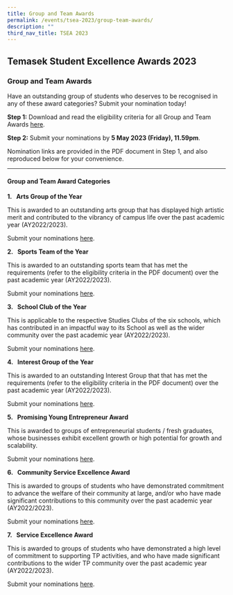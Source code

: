 ```yaml
---
title: Group and Team Awards
permalink: /events/tsea-2023/group-team-awards/
description: ""
third_nav_title: TSEA 2023
---
```

## Temasek Student Excellence Awards 2023  <br>
### Group and Team Awards

Have an outstanding group of students who deserves to be recognised in any of these award categories? Submit your nomination today!

**Step 1:** Download and read the eligibility criteria for all Group and Team Awards [here](/files/TSEA/2023/tsea%202023%20-%20group-team%20awards.pdf).

**Step 2:** Submit your nominations by **5 May 2023 (Friday), 11.59pm**.

Nomination links are provided in the PDF document in Step 1, and also reproduced below for your convenience.
<hr>

#### Group and Team Award Categories

**1.&nbsp;&nbsp;&nbsp;Arts Group of the Year**

This is awarded to an outstanding arts group that has displayed high artistic merit and contributed to the vibrancy of campus life over the past academic year (AY2022/2023).

Submit your nominations [here](https://forms.office.com/r/phLHrRi5T2).

**2.&nbsp;&nbsp;&nbsp;Sports Team of the Year**

This is awarded to an outstanding sports team that has met the requirements (refer to the eligibility criteria in the PDF document) over the past academic year (AY2022/2023).

Submit your nominations [here](https://forms.office.com/r/phLHrRi5T2).

**3.&nbsp;&nbsp;&nbsp;School Club of the Year**

This is applicable to the respective Studies Clubs of the six schools, which has contributed in an impactful way to its School as well as the wider community over the past academic year (AY2022/2023).&nbsp;

Submit your nominations [here](https://forms.office.com/r/phLHrRi5T2).

**4.&nbsp;&nbsp;&nbsp;Interest Group of the Year**

This is awarded to an outstanding Interest Group that that has met the requirements (refer to the eligibility criteria in the PDF document) over the past academic year (AY2022/2023).

Submit your nominations [here](https://forms.office.com/r/phLHrRi5T2).

**5.&nbsp;&nbsp;&nbsp;Promising Young Entrepreneur Award**

This is awarded to groups of entrepreneurial students / fresh graduates, whose businesses exhibit excellent growth or high potential for growth and scalability.&nbsp;

Submit your nominations [here](https://forms.office.com/r/phLHrRi5T2).

**6.&nbsp;&nbsp;&nbsp;Community Service Excellence Award**

This is awarded to groups of students who have demonstrated commitment to advance the welfare of their community at large, and/or who have made significant contributions to this community&nbsp;over the past academic year (AY2022/2023).&nbsp;

Submit your nominations [here](https://forms.office.com/r/phLHrRi5T2).

**7.&nbsp;&nbsp;&nbsp;Service Excellence Award**

This is awarded to groups of students who have demonstrated a high level of commitment to supporting TP activities, and who have made significant contributions to the wider TP community&nbsp;over the past academic year (AY2022/2023).

Submit your nominations [here](https://forms.office.com/r/phLHrRi5T2).